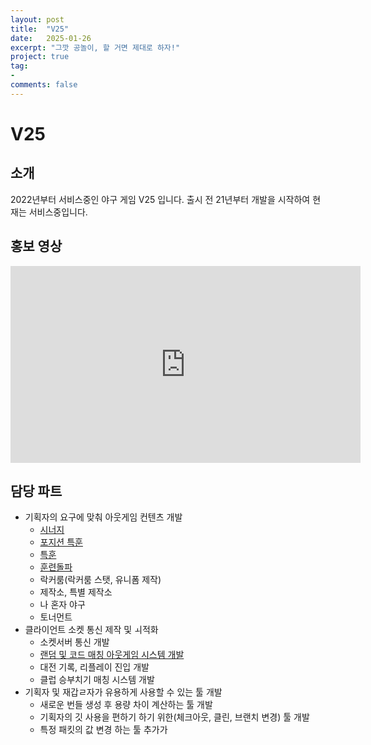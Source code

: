 ```yaml
---
layout: post
title:  "V25"
date:   2025-01-26
excerpt: "그깟 공놀이, 할 거면 제대로 하자!"
project: true
tag:
- 
comments: false
---
```


# V25

## 소개
2022년부터 서비스중인 야구 게임 V25 입니다.
출시 전 21년부터 개발을 시작하여 현재는 서비스중입니다.

## 홍보 영상

<iframe width="560" height="315" src="https://www.youtube.com/embed/vF1w_rnOduA?si=vVdWhYxzQuFXsqQX" title="YouTube video player" frameborder="0" allow="accelerometer; autoplay; clipboard-write; encrypted-media; gyroscope; picture-in-picture" allowfullscreen></iframe>


## 담당 파트
- 기획자의 요구에 맞춰 아웃게임 컨텐츠 개발
    - [시너지](https://www.youtube.com/watch?v=F2xcdTkWhiY)
    - [포지션 특훈](https://www.youtube.com/watch?v=9d24yzq-zxM&t=278s)
    - [특훈](https://www.youtube.com/watch?v=ekf2nrWJGWA&t=146s)
    - [훈련돌파](https://www.youtube.com/watch?v=ekf2nrWJGWA&t=34s)
    - 락커룸(락커룸 스탯, 유니폼 제작)
    - 제작소, 특별 제작소
    - 나 혼자 야구
    - 토너먼트
- 클라이언트 소켓 통신 제작 및 ㅚ적화
    - 소켓서버 통신 개발
    - [랜덤 및 코드 매칭 아웃게임 시스템 개발](https://www.youtube.com/watch?v=9d24yzq-zxM&t=59s)
    - 대전 기록, 리플레이 진입 개발
    - 클럽 승부치기 매칭 시스템 개발
- 기획자 및 재갑ㄹ자가 유용하게 사용할 수 있는 툴 개발
    - 새로운 번들 생성 후 용량 차이 계산하는 툴 개발
    - 기획자의 깃 사용을 편하기 하기 위한(체크아웃, 클린, 브랜치 변경) 툴 개발
    - 특정 패킷의 값 변경 하는 툴 추가가